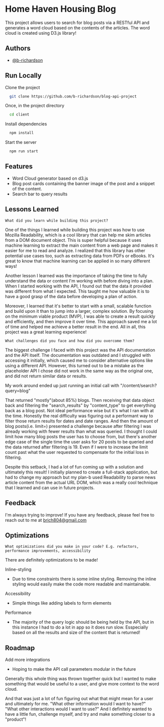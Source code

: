 
# Home Haven Housing Blog

This project allows users to search for blog posts via a RESTful API and generates a word cloud based on the contents of the articles. The word cloud is created using D3.js library!


## Authors

- [@b-richardson](https://github.com/b-richardson)


## Run Locally

Clone the project

```bash
  git clone https://github.com/b-richardson/blog-api-project
```

Once, in the project directory

```bash
  cd client
```

Install dependencies

```bash
  npm install
```

Start the server

```bash
  npm run start
```


## Features

- Word Cloud generator based on d3.js
- Blog post cards containing the banner image of the post and a snippet of the content.
- Search bar to query results



## Lessons Learned

```What did you learn while building this project?``` 

One of the things I learned while building this project was how to use Mozilla Readability, which is a cool library that can help me skim articles from a DOM document object. This is super helpful because it uses machine learning to extract the main content from a web page and makes it easier for me to read and analyze. I realized that this library has other potential use cases too, such as extracting data from PDFs or eBooks. It's great to know that machine learning can be applied in so many different ways!

Another lesson I learned was the importance of taking the time to fully understand the data or content I'm working with before diving into a plan. When I started working with the API, I found out that the data it provided was different from what I expected. This taught me how valuable it is to have a good grasp of the data before developing a plan of action.

Moreover, I learned that it's better to start with a small, scalable function and build upon it than to jump into a larger, complex solution. By focusing on the minimum viable product (MVP), I was able to create a result quickly and efficiently, and then improve it over time. This approach saved me a lot of time and helped me achieve a better result in the end. All in all, this project was a great learning experience!





```What challenges did you face and how did you overcome them?```

The biggest challenge I faced with this project was the API documentation and the API itself. The documentation was outdated and I struggled with accessing it initially, which caused me to consider alternative options like using a different API. However, this turned out to be a mistake as the placeholder API I chose did not work in the same way as the original one, and did not return similar data or results.

My work around ended up just running an initial call with "/content/search?query=blog"

That returned "mostly"(about 85%) blogs. Then receiving that data object back and filtering the "search_results" by "content_type" to get everything back as a blog post. Not ideal performance wise but it's what I ran with at the time. Honestly the real difficulty was figuring out a performant way to filter those return results for dates and date ranges. And then the amount of blog posts(i.e. limit=) presented a challenge because after filtering I was already working with fewer results than what was queried. I thought I could limit how many blog posts the user has to choose from, but there's another edge case of the single time the user asks for 20 posts to be queried and the data returned after filtering is 19. Even if I were to increase the limit count past what the user requested to compensate for the initial loss in filtering.

Despite this setback, I had a lot of fun coming up with a solution and ultimately this result! I initially planned to create a full-stack application, but had to change my approach but my plan-b used Readability to parse news article content from the actual URL DOM, which was a really cool technique that I learned and can use in future projects.

## Feedback

I'm always trying to improve! If you have any feedback, please feel free to reach out to me at brich804@gmail.com


## Optimizations

```What optimizations did you make in your code? E.g. refactors, performance improvements, accessibility```

There are definitely optimizations to be made! 

Inline-styling

- Due to time constraints there is some inline styling. Removing the inline styling would easily make the code more readable and maintainable.

Accessibility

- Simple things like adding labels to form elements

Performance

- The majority of the query logic should be being held by the API, but in this instance I had to do a lot in app so it does run slow. Esspecially based on all the results and size of the content that is returned!



## Roadmap


Add more integrations

- Hoping to make the API call parameters modular in the future

Generally this whole thing was thrown together quick but I wanted to make something that would be useful to a user, and give more context to the word cloud.

And that was just a lot of fun figuring out what that might mean for a user and ultimately for me. "What other information would I want to have?" "What other interactions would I want to use?" And I definitely wanted to have a little fun, challenge myself, and try and make something closer to a "product"!




